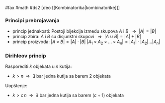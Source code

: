 #fax #math #ds2 [deo [[Kombinatorika|kombinatorike]]]
$\:$

### Principi prebrojavanja
- princip jednakosti:
  Postoji bijekcija između skupova $A$ i $B$ $\ \ \Rightarrow\ \ |A|=|B|$
- princip zbira:
  $A$ i $B$ su disjunktni skupovi $\ \ \Rightarrow\ \ |A\cup B| = |A|+|B|$
- princip proizvoda:
  $|A\times B|=|A|\cdot|B|$
  $|A_{1}\times A_{2}\times\dots\times A_{n}|=|A_{1}|\cdot|A_{2}|\dots|A_{n}|$

### Dirihleov princip
Rasporediti $k$ objekata u $n$ kutija:
- $k>n\ \ \Rightarrow\ \ \exists$ bar jedna kutija sa barem $2$ objekata

Uopštenje:
- $k>c\,n\ \ \Rightarrow\ \ \exists$ bar jedna kutija sa barem $(c+1)$ objekata